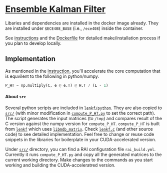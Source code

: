 # [Ensemble Kalman Filter](http://lumetta.web.engr.illinois.edu/408-S20/projects/)

Libaries and dependencies are installed in the docker image already. They are installed under `$ECE408_BASE` (i.e., `/ece408`) inside the container.

See [instructions](http://lumetta.web.engr.illinois.edu/408-S20/projects/Kalman-filter.pdf) and the [Dockerfile](./Dockerfile) for detailed make/installation process if you plan to develop locally.

## Implementation
As mentioned in the [instruction](http://lumetta.web.engr.illinois.edu/408-S20/projects/Kalman-filter.pdf), you'll accelerate the core computation that is equvilent to the following in python/numpy.
```python
P_HT = np.multiply(C, e @ e.T) @ H.T / (L - 1)
```

#### About `src`
Several python scripts are included in [`lenkf/python`](lenkf/python). They are also copied to [`src/`](src) (with minor modification in [`compute_P_HT.py`](src/compute_P_HT.py) to set the correct path). The script generates the input matrices (to `/tmp`) and compares result of the C version against the numpy version for `compute_P_HT`. `compute_P_HT` is built from [`lenkf`](lenkf) which uses [`libmdb_matrix`](libmdb_matrix). Check [`lenkf.c`](lenkf/lenkf.c) (and other source code) to see detailed implementation. Feel free to change or reuse code snippets in the libraries for boilerplate in your CUDA-accelerated version.

Under [`src/`](src) directory, you can find a RAI configuration file `rai_build.yml`. Currently it runs `compute_P_HT.py` and copy all the generated matrices to the current working directory. Make changes to the commands as you start working and building the CUDA-acceleratred version.
